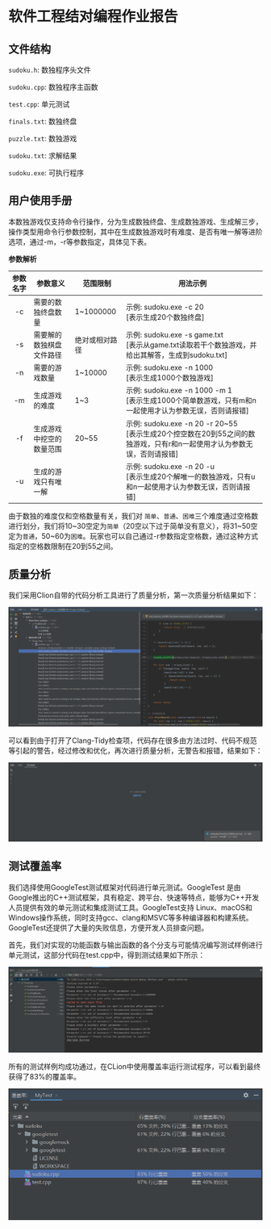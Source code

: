# 软件工程结对编程作业报告

## **文件结构**

`sudoku.h`: 数独程序头文件

`sudoku.cpp`: 数独程序主函数

`test.cpp`: 单元测试

`finals.txt`: 数独终盘

`puzzle.txt`: 数独游戏

`sudoku.txt`: 求解结果

`sudoku.exe`: 可执行程序

## **用户使用手册**

本数独游戏仅支持命令行操作，分为生成数独终盘、生成数独游戏、生成解三步，操作类型用命令行参数控制，其中在生成数独游戏时有难度、是否有唯一解等进阶选项，通过-m，-r等参数指定，具体见下表。

**参数解析**

| 参数名字 | 参数意义         | 范围限制      | 用法示例                                                                          |
|:------:|--------------|-----------|-------------------------------------------------------------------------------|
|   -c        | 需要的数独终盘数量   | 1~1000000 | 示例: sudoku.exe -c 20<br>[表示生成20个数独终盘]                                                          |
|   -s        | 需要解的数独棋盘文件路径 | 绝对或相对路径    |示例: sudoku.exe -s game.txt<br>[表示从game.txt读取若干个数独游戏，并给出其解答，生成到sudoku.txt]  |
|   -n        | 需要的游戏数量       | 1~10000   | 示例: sudoku.exe -n 1000<br>[表示生成1000个数独游戏] |
|   -m        | 生成游戏的难度       | 1~3       | 示例: sudoku.exe -n 1000 -m 1<br>[表示生成1000个简单数游戏，只有m和n一起使用才认为参数无误，否则请报错]      |
|   -f        | 生成游戏中挖空的数量范围 | 20~55  | 示例: sudoku.exe -n 20 -r 20~55<br>[表示生成20个控空数在20到55之间的数独游戏，只有r和n一起使用才认为参数无误，否则请报错] |
|   -u        | 生成的游戏只有唯一解     |           | 示例: sudoku.exe -n 20 -u<br>[表示生成20个解唯一的数独游戏，只有u和n一起使用才认为参数无误，否则请报错]       |

由于数独的难度仅和空格数量有关，我们对 `简单`、`普通`、`困难`三个难度通过空格数进行划分，我们将10\~30空定为`简单`（20空以下过于简单没有意义），将31\~50空定为`普通`，50~60为`困难`。玩家也可以自己通过-r参数指定空格数，通过这种方式指定的空格数限制在20到55之间。

## **质量分析**

我们采用Clion自带的代码分析工具进行了质量分析，第一次质量分析结果如下：

<div align=center>
<img src=image/before-check.png/>
</div>

可以看到由于打开了Clang-Tidy检查项，代码存在很多由方法过时、代码不规范等引起的警告，经过修改和优化，再次进行质量分析，无警告和报错，结果如下：

<div align=center>
<img src=image/after-check.png/>
</div>

## **测试覆盖率**

我们选择使用GoogleTest测试框架对代码进行单元测试。GoogleTest 是由Google推出的C++测试框架，具有稳定、跨平台、快速等特点，能够为C++开发人员提供有效的单元测试和集成测试工具。GoogleTest支持 Linux、macOS和Windows操作系统，同时支持gcc、clang和MSVC等多种编译器和构建系统。GoogleTest还提供了大量的失败信息，方便开发人员排查问题。

首先，我们对实现的功能函数与输出函数的各个分支与可能情况编写测试样例进行单元测试，这部分代码在test.cpp中，得到测试结果如下所示：

<div align=center>
<img src=image/googletest.png/>
</div>

所有的测试样例均成功通过，在CLion中使用覆盖率运行测试程序，可以看到最终获得了83%的覆盖率。

<div align=center>
<img src=image/coverage.png/>
</div>
